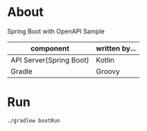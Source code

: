 
# About

Spring Boot with OpenAPI Sample

| component               | written by... |
|-------------------------|---------------|
| API Server(Spring Boot) | Kotlin        |
| Gradle                  | Groovy        |

# Run

`./gradlew bootRun`

